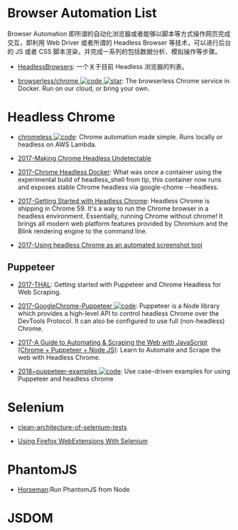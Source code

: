 # Browser Automation List

Browser Automation 即所谓的自动化浏览器或者能够以脚本等方式操作网页完成交互，即利用 Web Driver 或者所谓的 Headless Browser 等技术，可以进行后台的 JS 或者 CSS 脚本渲染，并完成一系列的包括数据分析、模拟操作等步骤。

- [HeadlessBrowsers](https://github.com/dhamaniasad/HeadlessBrowsers): 一个关于目前 Headless 浏览器的列表。

- [browserless/chrome ![code](https://ng-tech.icu/assets/code.svg) ![star](https://img.shields.io/github/stars/browserless/chrome)](https://github.com/browserless/chrome): The browserless Chrome service in Docker. Run on our cloud, or bring your own.

# Headless Chrome

- [chromeless ![code](https://ng-tech.icu/assets/code.svg)](https://github.com/graphcool/chromeless): Chrome automation made simple. Runs locally or headless on AWS Lambda.

- [2017-Making Chrome Headless Undetectable](https://intoli.com/blog/making-chrome-headless-undetectable/)

- [2017-Chrome Headless Docker](https://hub.docker.com/r/justinribeiro/chrome-headless/): What was once a container using the experimental build of headless_shell from tip, this container now runs and exposes stable Chrome headless via google-chome --headless.

- [2017-Getting Started with Headless Chrome](https://parg.co/btk): Headless Chrome is shipping in Chrome 59. It's a way to run the Chrome browser in a headless environment. Essentially, running Chrome without chrome! It brings all modern web platform features provided by Chromium and the Blink rendering engine to the command line.

- [2017-Using headless Chrome as an automated screenshot tool](https://parg.co/btL)

## Puppeteer

- [2017-THAL](https://github.com/emadehsan/thal): Getting started with Puppeteer and Chrome Headless for Web Scraping.

- [2017-GoogleChrome-Puppeteer ![code](https://ng-tech.icu/assets/code.svg)](https://github.com/GoogleChrome/puppeteer): Puppeteer is a Node library which provides a high-level API to control headless Chrome over the DevTools Protocol. It can also be configured to use full (non-headless) Chrome.

- [2017-A Guide to Automating & Scraping the Web with JavaScript (Chrome + Puppeteer + Node JS)](https://parg.co/US1): Learn to Automate and Scrape the web with Headless Chrome.

- [2018~puppeteer-examples ![code](https://ng-tech.icu/assets/code.svg)](https://github.com/GoogleChromeLabs/puppeteer-examples): Use case-driven examples for using Puppeteer and headless chrome

# Selenium

- [clean-architecture-of-selenium-tests](http://ovaraksin.blogspot.jp/2016/04/clean-architecture-of-selenium-tests.html)

- [Using Firefox WebExtensions With Selenium](https://intoli.com/blog/firefox-extensions-with-selenium/)

# PhantomJS

- [Horseman](https://github.com/johntitus/node-horseman):Run PhantomJS from Node

# JSDOM
